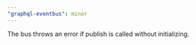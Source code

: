 ```yaml
---
"graphql-eventbus": minor
---
```


The bus throws an error if publish is called without initializing.
